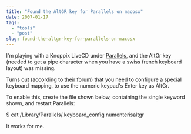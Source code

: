 ```yaml
---
title: "Found the AltGR key for Parallels on macosx"
date: 2007-01-17
tags: 
  - "tools"
  - "post"
slug: found-the-altgr-key-for-parallels-on-macosx
---
```


I'm playing with a Knoppix LiveCD under [Parallels](http://www.parallels.com/), and the AltGr key (needed to get a pipe character when you have a swiss french keyboard layout) was missing.

Turns out (according to [their forum](http://forum.parallels.com/showthread.php?p=27651&highlight=altgr#post27651)) that you need to configure a special keyboard mapping, to use the numeric keypad's Enter key as AltGr.

To enable this, create the file shown below, containing the single keyword shown, and restart Parallels:

$ cat /Library/Parallels/.keyboard\_config
numenterisaltgr

It works for me.
